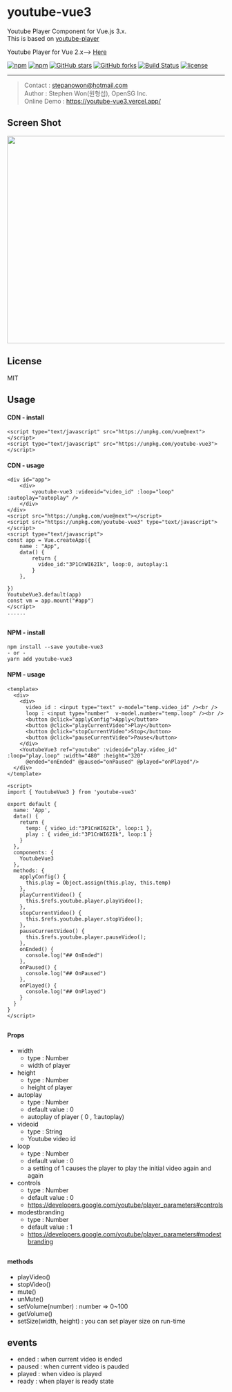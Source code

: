 # youtube-vue3

Youtube Player Component for Vue.js 3.x.  
This is based on [youtube-player](https://github.com/gajus/youtube-player)

Youtube Player for Vue 2.x--> [Here](https://github.com/stepanowon/youtube-vue)

[![npm](https://img.shields.io/npm/v/youtube-vue3.svg)](https://www.npmjs.com/package/youtube-vue3)
[![npm](https://img.shields.io/npm/dm/youtube-vue3.svg)](https://www.npmjs.com/package/youtube-vue3)
[![GitHub stars](https://img.shields.io/github/stars/stepanowon/youtube-vue3.svg?style=social&label=Stars&style=for-the-badge)](https://github.com/stepanowon/youtube-vue3/stargazers)
[![GitHub forks](https://img.shields.io/github/forks/stepanowon/youtube-vue3.svg?style=social&label=Fork&style=for-the-badge)](https://github.com/stepanowon/youtube-vue3/network)
[![Build Status](https://travis-ci.org/stepanowon/youtube-vue3.svg?branch=master)](https://travis-ci.org/stepanowon/youtube-vue3)
[![license](https://img.shields.io/github/license/mashape/apistatus.svg)]()

---

> Contact : stepanowon@hotmail.com  
> Author : Stephen Won(원형섭), OpenSG Inc.  
> Online Demo : https://youtube-vue3.vercel.app/

## Screen Shot

<img src="https://raw.githubusercontent.com/stepanowon/youtube-vue3/master/images/videoid.png" width="640" height="480" />

## License

MIT

## Usage

#### CDN - install

```
<script type="text/javascript" src="https://unpkg.com/vue@next"></script>
<script type="text/javascript" src="https://unpkg.com/youtube-vue3"></script>
```

#### CDN - usage

```
<div id="app">
	<div>
		<youtube-vue3 :videoid="video_id" :loop="loop" :autoplay="autoplay" />
	</div>
</div>
<script src="https://unpkg.com/vue@next"></script>
<script src="https://unpkg.com/youtube-vue3" type="text/javascript"></script>
<script type="text/javascript">
const app = Vue.createApp({
	name : "App",
	data() {
		return {
		  video_id:"3P1CnWI62Ik", loop:0, autoplay:1
		}
	},

})
YoutubeVue3.default(app)
const vm = app.mount("#app")
</script>
......
```

##

#### NPM - install

```
npm install --save youtube-vue3
- or -
yarn add youtube-vue3
```

#### NPM - usage

```
<template>
  <div>
    <div>
      video_id : <input type="text" v-model="temp.video_id" /><br />
      loop : <input type="number"  v-model.number="temp.loop" /><br />
      <button @click="applyConfig">Apply</button>
      <button @click="playCurrentVideo">Play</button>
      <button @click="stopCurrentVideo">Stop</button>
      <button @click="pauseCurrentVideo">Pause</button>
    </div>
    <YoutubeVue3 ref="youtube" :videoid="play.video_id" :loop="play.loop" :width="480" :height="320"
      @ended="onEnded" @paused="onPaused" @played="onPlayed"/>
  </div>
</template>

<script>
import { YoutubeVue3 } from 'youtube-vue3'

export default {
  name: 'App',
  data() {
    return {
      temp: { video_id:"3P1CnWI62Ik", loop:1 },
      play : { video_id:"3P1CnWI62Ik", loop:1 }
    }
  },
  components: {
    YoutubeVue3
  },
  methods: {
    applyConfig() {
      this.play = Object.assign(this.play, this.temp)
    },
    playCurrentVideo() {
      this.$refs.youtube.player.playVideo();
    },
    stopCurrentVideo() {
      this.$refs.youtube.player.stopVideo();
    },
    pauseCurrentVideo() {
      this.$refs.youtube.player.pauseVideo();
    },
    onEnded() {
      console.log("## OnEnded")
    },
    onPaused() {
      console.log("## OnPaused")
    },
    onPlayed() {
      console.log("## OnPlayed")
    }
  }
}
</script>
```

##

#### Props

- width
  - type : Number
  - width of player
- height
  - type : Number
  - height of player
- autoplay
  - type : Number
  - default value : 0
  - autoplay of player ( 0 , 1:autoplay)
- videoid
  - type : String
  - Youtube video id
- loop
  - type : Number
  - default value : 0
  - a setting of 1 causes the player to play the initial video again and again
- controls
  - type : Number
  - default value : 0
  - https://developers.google.com/youtube/player_parameters#controls
- modestbranding
  - type : Number
  - default value : 1
  - https://developers.google.com/youtube/player_parameters#modestbranding

##

#### methods

- playVideo()
- stopVideo()
- mute()
- unMute()
- setVolume(number) : number => 0~100
- getVolume()
- setSize(width, height) : you can set player size on run-time

## events

- ended : when current video is ended
- paused : when current video is pauded
- played : when video is played
- ready : when player is ready state
